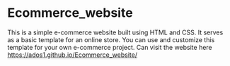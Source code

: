 # Ecommerce_website
This is a simple e-commerce website built using HTML and CSS. It serves as a basic template for an online store. You can use and customize this template for your own e-commerce project.
Can visit the website here  https://ados1.github.io/Ecommerce_website/

